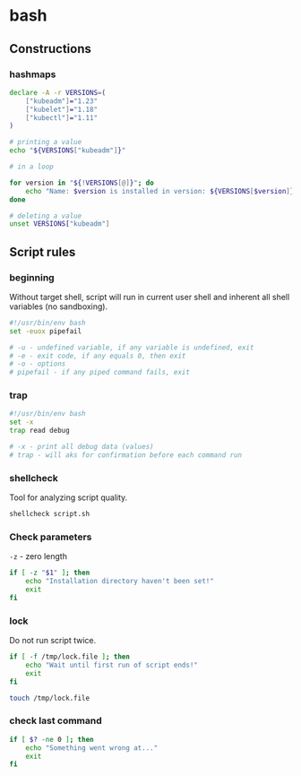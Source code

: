# bash

## Constructions

### hashmaps

```sh
declare -A -r VERSIONS=(
    ["kubeadm"]="1.23"
    ["kubelet"]="1.18"
    ["kubectl"]="1.11"
)

# printing a value
echo "${VERSIONS["kubeadm"]}"

# in a loop

for version in "${!VERSIONS[@]}"; do
    echo "Name: $version is installed in version: ${VERSIONS[$version]}"
done

# deleting a value
unset VERSIONS["kubeadm"]
```

## Script rules

### beginning

Without target shell, script will run in current user shell and inherent all shell variables (no sandboxing).

```sh
#!/usr/bin/env bash
set -euox pipefail

# -u - undefined variable, if any variable is undefined, exit
# -e - exit code, if any equals 0, then exit
# -o - options
# pipefail - if any piped command fails, exit
```

### trap

```sh
#!/usr/bin/env bash
set -x
trap read debug

# -x - print all debug data (values)
# trap - will aks for confirmation before each command run 
```

### shellcheck

Tool for analyzing script quality.

```sh
shellcheck script.sh
```

### Check parameters

`-z` - zero length

```sh
if [ -z "$1" ]; then
    echo "Installation directory haven't been set!"
    exit
fi
```

### lock

Do not run script twice.

```sh
if [ -f /tmp/lock.file ]; then
    echo "Wait until first run of script ends!"
    exit
fi

touch /tmp/lock.file
```

### check last command

```sh
if [ $? -ne 0 ]; then
    echo "Something went wrong at..."
    exit
fi
```